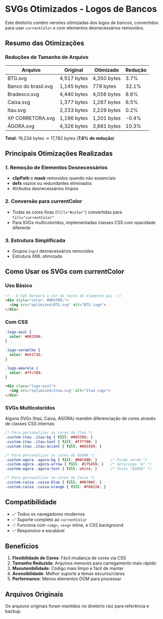 # SVGs Otimizados - Logos de Bancos

Este diretório contém versões otimizadas dos logos de bancos, convertidos para usar `currentColor` e com elementos desnecessários removidos.

## Resumo das Otimizações

### Reduções de Tamanho de Arquivo

| Arquivo | Original | Otimizado | Redução |
|---------|----------|-----------|---------|
| BTG.svg | 4,517 bytes | 4,350 bytes | 3.7% |
| Banco do brasil.svg | 1,145 bytes | 778 bytes | 32.1% |
| Bradesco.svg | 4,440 bytes | 4,056 bytes | 8.6% |
| Caixa.svg | 1,377 bytes | 1,287 bytes | 6.5% |
| Itau.svg | 2,233 bytes | 2,229 bytes | 0.2% |
| XP CORRETORA.svg | 1,196 bytes | 1,201 bytes | -0.4% |
| ÁGORA.svg | 4,326 bytes | 3,881 bytes | 10.3% |

**Total:** 19,234 bytes → 17,782 bytes (**7.6% de redução**)

## Principais Otimizações Realizadas

### 1. Remoção de Elementos Desnecessários

- **clipPath** e **mask** removidos quando não essenciais
- **defs** vazios ou redundantes eliminados
- Atributos desnecessários limpos

### 2. Conversão para currentColor

- Todas as cores fixas (`fill="#color"`) convertidas para `fill="currentColor"`
- Para SVGs multicoloridos, implementadas classes CSS com opacidade diferente

### 3. Estrutura Simplificada

- Grupos (`<g>`) desnecessários removidos
- Estrutura XML otimizada

## Como Usar os SVGs com currentColor

### Uso Básico

```html
<!-- O SVG herdará a cor do texto do elemento pai -->
<div style="color: #003399;">
  <img src="optimized/BTG.svg" alt="BTG Logo">
</div>
```

### Com CSS

```css
.logo-azul {
  color: #003399;
}

.logo-vermelho {
  color: #e51736;
}

.logo-amarelo {
  color: #ffc709;
}
```

```html
<div class="logo-azul">
  <img src="optimized/Itau.svg" alt="Itaú Logo">
</div>
```

### SVGs Multicoloridos

Alguns SVGs (Itaú, Caixa, ÁGORA) mantêm diferenciação de cores através de classes CSS internas:

```css
/* Para personalizar as cores do Itaú */
.custom-itau .itau-bg { fill: #003399; }
.custom-itau .itau-text { fill: #ffff00; }
.custom-itau .itau-accent { fill: #003399; }

/* Para personalizar as cores do ÁGORA */
.custom-agora .agora-bg { fill: #00C88D; }      /* Fundo verde */
.custom-agora .agora-arrow { fill: #175459; }   /* Seta/Logo "A" */
.custom-agora .agora-text { fill: white; }      /* Texto "ÁGORA" */

/* Para personalizar as cores da Caixa */
.custom-caixa .caixa-blue { fill: #0070AF; }
.custom-caixa .caixa-orange { fill: #F6822A; }
```

## Compatibilidade

- ✅ Todos os navegadores modernos
- ✅ Suporte completo ao `currentColor`
- ✅ Funciona com `<img>`, `<svg>` inline, e CSS background
- ✅ Responsivo e escalável

## Benefícios

1. **Flexibilidade de Cores**: Fácil mudança de cores via CSS
2. **Tamanho Reduzido**: Arquivos menores para carregamento mais rápido
3. **Manutenibilidade**: Código mais limpo e fácil de manter
4. **Acessibilidade**: Melhor suporte a temas escuros/claros
5. **Performance**: Menos elementos DOM para processar

## Arquivos Originais

Os arquivos originais foram mantidos no diretório raiz para referência e backup.
